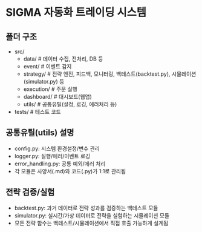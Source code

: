 # SIGMA 자동화 트레이딩 시스템

## 폴더 구조

- src/
  - data/           # 데이터 수집, 전처리, DB 등
  - event/          # 이벤트 감지
  - strategy/       # 전략 엔진, 피드백, 모니터링, 백테스트(backtest.py), 시뮬레이션(simulator.py) 등
  - execution/      # 주문 실행
  - dashboard/      # 대시보드(웹앱)
  - utils/          # 공통유틸(설정, 로깅, 에러처리 등)
- tests/            # 테스트 코드

## 공통유틸(utils) 설명
- config.py: 시스템 환경설정/변수 관리
- logger.py: 실행/에러/이벤트 로깅
- error_handling.py: 공통 예외/에러 처리
- 각 모듈은 사양서(.md)와 코드(.py)가 1:1로 관리됨

## 전략 검증/실험
- backtest.py: 과거 데이터로 전략 성과를 검증하는 백테스트 모듈
- simulator.py: 실시간/가상 데이터로 전략을 실험하는 시뮬레이션 모듈
- 모든 전략 함수는 백테스트/시뮬레이션에서 직접 호출 가능하게 설계됨
